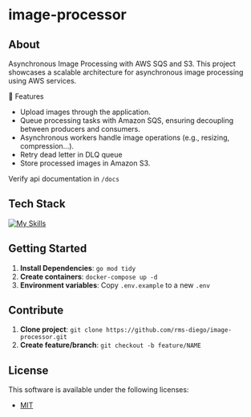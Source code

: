 # image-processor

## About

Asynchronous Image Processing with AWS SQS and S3. This project showcases a scalable architecture for asynchronous image processing using AWS services.

🚀 Features

- Upload images through the application.
- Queue processing tasks with Amazon SQS, ensuring decoupling between producers and consumers.
- Asynchronous workers handle image operations (e.g., resizing, compression...).
- Retry dead letter in DLQ queue
- Store processed images in Amazon S3.

Verify api documentation in `/docs`

## Tech Stack

[![My Skills](https://skillicons.dev/icons?i=go,postgres,docker,aws)](https://skillicons.dev)

## Getting Started

1. **Install Dependencies**: `go mod tidy`
2. **Create containers**: `docker-compose up -d`
3. **Environment variables**: Copy `.env.example` to a new `.env`

## Contribute

1. **Clone project**: `git clone https://github.com/rms-diego/image-processor.git`
2. **Create feature/branch**: `git checkout -b feature/NAME`

## License

This software is available under the following licenses:

- [MIT](https://rem.mit-license.org)

<!-- # image-processor

build image

```shell
docker build -t image-processor-golang .
```

run container

```shell
docker run --env-file .env -p 8080:8080 image-processor-golang
``` -->
